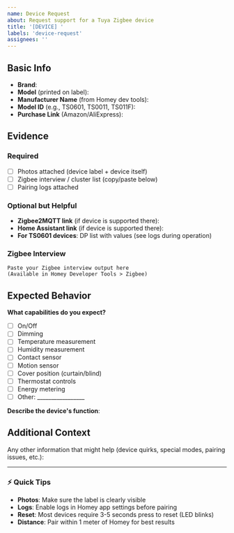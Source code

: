 ```yaml
---
name: Device Request
about: Request support for a Tuya Zigbee device
title: '[DEVICE] '
labels: 'device-request'
assignees: ''
---
```


## Basic Info
- **Brand**: 
- **Model** (printed on label): 
- **Manufacturer Name** (from Homey dev tools): 
- **Model ID** (e.g., TS0601, TS0011, TS011F): 
- **Purchase Link** (Amazon/AliExpress): 

## Evidence
### Required
- [ ] Photos attached (device label + device itself)
- [ ] Zigbee interview / cluster list (copy/paste below)
- [ ] Pairing logs attached

### Optional but Helpful
- **Zigbee2MQTT link** (if device is supported there): 
- **Home Assistant link** (if device is supported there): 
- **For TS0601 devices**: DP list with values (see logs during operation)

### Zigbee Interview
```
Paste your Zigbee interview output here
(Available in Homey Developer Tools > Zigbee)
```

## Expected Behavior
**What capabilities do you expect?**
- [ ] On/Off
- [ ] Dimming
- [ ] Temperature measurement
- [ ] Humidity measurement
- [ ] Contact sensor
- [ ] Motion sensor
- [ ] Cover position (curtain/blind)
- [ ] Thermostat controls
- [ ] Energy metering
- [ ] Other: _________________

**Describe the device's function**:


## Additional Context
Any other information that might help (device quirks, special modes, pairing issues, etc.):


---

### ⚡ Quick Tips
- **Photos**: Make sure the label is clearly visible
- **Logs**: Enable logs in Homey app settings before pairing
- **Reset**: Most devices require 3-5 seconds press to reset (LED blinks)
- **Distance**: Pair within 1 meter of Homey for best results
